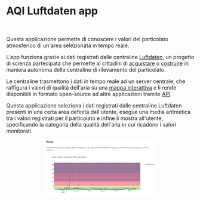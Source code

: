 <h1>AQI Luftdaten app</h1>
    
<br>

<p>
    Questa applicazione permette di conoscere 
    i valori del particolato atmosferico di un'area selezionata in tempo reale.
</p>

<p>
    L'app funziona grazie ai dati registrati dalle centraline <a target="_blank" href="https://luftdaten.info/it/benvenuto/">Luftdaten</a>, 
    un progetto di scienza partecipata che permette ai cittadini di <a target="_blank" href="https://www.produzionidalbasso.com/project/1-000-centraline-dal-basso-in-italia/">acquistare</a> o <a target="_blank" href="http://centralinedalbasso.org/">costruire</a> in maniera autonoma delle centraline di rilevamento del particolato.
</p>    

<p>
    Le centraline trasmettono i dati in tempo reale ad un server centrale, 
    che raffigura i valori di qualità dell'aria su una <a target="_blank" href="https://italia.maps.sensor.community/#6/42.000/12.000">mappa interattiva</a> 
    e li rende disponibili in formato open-source ad altre applicazioni tramite <a target="_blank" href="https://github.com/opendata-stuttgart/meta/wiki/EN-APIs">API</a>.
</p>

<p>
    Questa applicazione seleziona i dati registrati dalle centraline Luftdaten presenti in una certa area definita dall'utente,
    esegue una media aritmetica tra i valori registrati per il particolato e infine li mostra all'utente, 
    specificando la categoria della qualità dell'aria in cui ricadono i valori monitorati.
</p>

<div style="text-align:center">
	<img src="https://github.com/tommasosansone91/aqi_luftdaten/blob/master/static/img/grafico_Roma.jpg" style="width:60%;" align="middle" alt="Grafico dei valori storici orari del PM 10 nella città di roma" >
</div>


